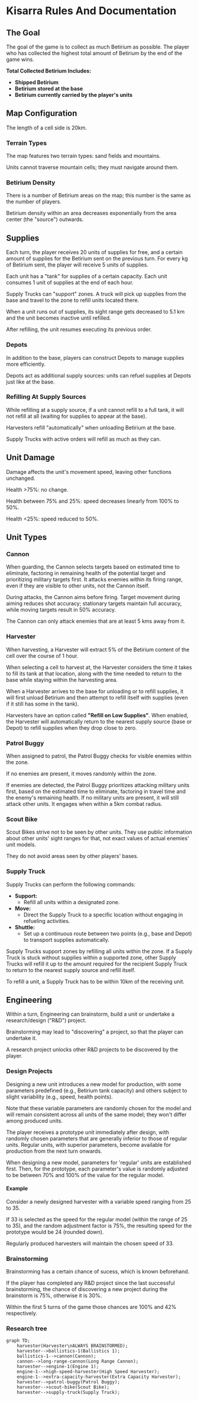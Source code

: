 # Kisarra Rules And Documentation

## The Goal

The goal of the game is to collect as much Betirium as possible. The player who
has collected the highest total amount of Betirium by the end of the game wins.

**Total Collected Betirium Includes:**
- **Shipped Betirium**
- **Betirium stored at the base**
- **Betirium currently carried by the player's units**

## Map Configuration

The length of a cell side is 20km.

### Terrain Types

The map features two terrain types: sand fields and mountains.

Units cannot traverse mountain cells; they must navigate around them.

### Betirium Density

There is a number of Betirium areas on the map; this number is the same as the
number of players.

Betirium density within an area decreases exponentially from the area center
(the "source") outwards.

## Supplies

Each turn, the player receives 20 units of supplies for free, and a certain
amount of supplies for the Betirium sent on the previous turn. For every kg of
Betirium sent, the player will receive 5 units of supplies.

Each unit has a "tank" for supplies of a certain capacity. Each unit consumes
1 unit of supplies at the end of each hour.

Supply Trucks can "support" zones. A truck will pick up supplies from the base
and travel to the zone to refill units located there.

When a unit runs out of supplies, its sight range gets decreased to 5.1 km and
the unit becomes inactive until refilled.

After refilling, the unit resumes executing its previous order.

### Depots

In addition to the base, players can construct Depots to manage supplies more
efficiently.

Depots act as additional supply sources: units can refuel supplies at Depots
just like at the base.

### Refilling At Supply Sources

While refilling at a supply source, if a unit cannot refill to a full tank, it
will not refill at all (waiting for supplies to appear at the base).

Harvesters refill "automatically" when unloading Betirium at the base.

Supply Trucks with active orders will refill as much as they can.

## Unit Damage

Damage affects the unit's movement speed, leaving other functions unchanged.

Health >75%: no change.

Health between 75% and 25%: speed decreases linearly from 100% to 50%.

Health <25%: speed reduced to 50%.

## Unit Types

### Cannon

When guarding, the Cannon selects targets based on estimated time to eliminate,
factoring in remaining health of the potential target and prioritizing military
targets first. It attacks enemies within its firing range, even if they are
visible to other units, not the Cannon itself.

During attacks, the Cannon aims before firing. Target movement during aiming
reduces shot accuracy; stationary targets maintain full accuracy, while moving
targets result in 50% accuracy.

The Cannon can only attack enemies that are at least 5 kms away from it.

### Harvester

When harvesting, a Harvester will extract 5% of the Betirium content of the
cell over the course of 1 hour.

When selecting a cell to harvest at, the Harvester considers the time it takes
to fill its tank at that location, along with the time needed to return to the
base while staying within the harvesting area.

When a Harvester arrives to the base for unloading or to refill supplies, it
will first unload Betirium and then attempt to refill itself with supplies
(even if it still has some in the tank).

Harvesters have an option called **"Refill on Low Supplies"**. When enabled,
the Harvester will automatically return to the nearest supply source (base or
Depot) to refill supplies when they drop close to zero.

### Patrol Buggy

When assigned to patrol, the Patrol Buggy checks for visible enemies within the
zone.

If no enemies are present, it moves randomly within the zone.

If enemies are detected, the Patrol Buggy prioritizes attacking military units
first, based on the estimated time to eliminate, factoring in travel time and
the enemy's remaining health. If no military units are present, it will still
attack other units. It engages when within a 5km combat radius.

### Scout Bike

Scout Bikes strive not to be seen by other units. They use public information
about other units' sight ranges for that, not exact values of actual enemies'
unit models.

They do not avoid areas seen by other players' bases.

### Supply Truck

Supply Trucks can perform the following commands:

- **Support:**
  - Refill all units within a designated zone.
- **Move:**
  - Direct the Supply Truck to a specific location without engaging in
  refueling activities.
- **Shuttle:**
  - Set up a continuous route between two points (e.g., base and Depot) to
  transport supplies automatically.

Supply Trucks support zones by refilling all units within the zone. If a Supply
Truck is stuck without supplies within a supported zone, other Supply Trucks
will refill it up to the amount required for the recipient Supply Truck to
return to the nearest supply source and refill itself.

To refill a unit, a Supply Truck has to be within 10km of the receiving unit.

## Engineering

Within a turn, Engineering can brainstorm, build a unit or undertake a
research/design ("R&D") project.

Brainstorming may lead to "discovering" a project, so that the player can
undertake it.

A research project unlocks other R&D projects to be discovered by the player.

### Design Projects

Designing a new unit introduces a new model for production, with some
parameters predefined (e.g., Betirium tank capacity) and others subject to
slight variability (e.g., speed, health points).

Note that these variable parameters are randomly chosen for the model and will
remain consistent across all units of the same model; they won't differ among
produced units.

The player receives a prototype unit immediately after design, with randomly
chosen parameters that are generally inferior to those of regular units.
Regular units, with superior parameters, become available for production from
the next turn onwards.

When designing a new model, parameters for 'regular' units are established
first. Then, for the prototype, each parameter's value is randomly adjusted to
be between 70% and 100% of the value for the regular model.

#### Example

Consider a newly designed harvester with a variable speed ranging from 25
to 35.

If 33 is selected as the speed for the regular model (within the range of 25
to 35), and the random adjustment factor is 75%, the resulting speed for the
prototype would be 24 (rounded down).

Regularly produced harvesters will maintain the chosen speed of 33.

### Brainstorming

Brainstorming has a certain chance of sucess, which is known beforehand.

If the player has completed any R&D project since the last successful
brainstorming, the chance of discovering a new project during the brainstorm is
75%, otherwise it is 30%.

Within the first 5 turns of the game those chances are 100% and 42%
respectively.

### Research tree
```mermaid
graph TD;
    harvester(Harvester\nALWAYS BRAINSTORMED);
    harvester-->ballistics-1(Ballistics 1);
    ballistics-1-->cannon(Cannon);
    cannon-->long-range-cannon(Long Range Cannon);
    harvester-->engine-1(Engine 1);
    engine-1-->high-speed-harvester(High Speed Harvester);
    engine-1-->extra-capacity-harvester(Extra Capacity Harvester);
    harvester-->patrol-buggy(Patrol Buggy);
    harvester-->scout-bike(Scout Bike);
    harvester-->supply-truck(Supply Truck);
```
